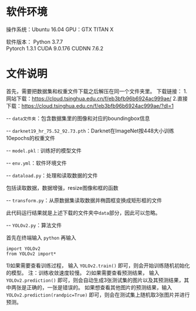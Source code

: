 # 软件环境 </br>
操作系统：Ubuntu 16.04 
GPU：GTX TITAN X  

软件版本： 
Python 3.7.7  
Pytorch 1.3.1 
CUDA 9.0.176 
CUDNN 7.6.2 

# 文件说明 </br>
首先，需要把数据集和权重文件下载之后解压在同一个文件夹里。
下载链接：
1.网站下载：https://cloud.tsinghua.edu.cn/f/eb3bfb96b6924ac999ae/ 
2.直接下载：https://cloud.tsinghua.edu.cn/f/eb3bfb96b6924ac999ae/?dl=1 

-- ```data文件夹```：包含数据集里的图像和对应的boundingbox信息

-- ```darknet19_hr_75.52_92.73.pth```：Darknet在ImageNet按448大小训练10epochs的权重文件

-- ```model.pkl：```训练好的模型文件

-- ```env.yml```：软件环境文件

-- ```dataload.py```：处理和读取数据的文件

包括读取数据，数据增强，resize图像和框的函数

-- ```transform.py```：从原数据集读取数据并椭圆框变换成矩形框的文件

此代码运行结果就是上述下载的文件夹中```data```部分，因此可以忽略。

-- ```YOLOv2.py```：算法文件

首先在终端输入 ```python```
再输入
```
import YOLOv2
from YOLOv2 import*
```

1)如果需要查看训练过程，
输入 ```YOLOv2.train()``` 即可，则会开始训练随机初始化的模型。
注：训练收敛速度较慢。
2)如果需要查看预测结果，
输入 ```YOLOv2.prediction()``` 即可，则会自动生成3张测试集的图片以及其预测结果，其中两张是正确的，一张是错误的。
如果想查看其他图片的预测结果，输入 ```YOLOv2.prediction(randpic=True)``` 即可，则会在测试集上随机取3张图片并进行预测。
